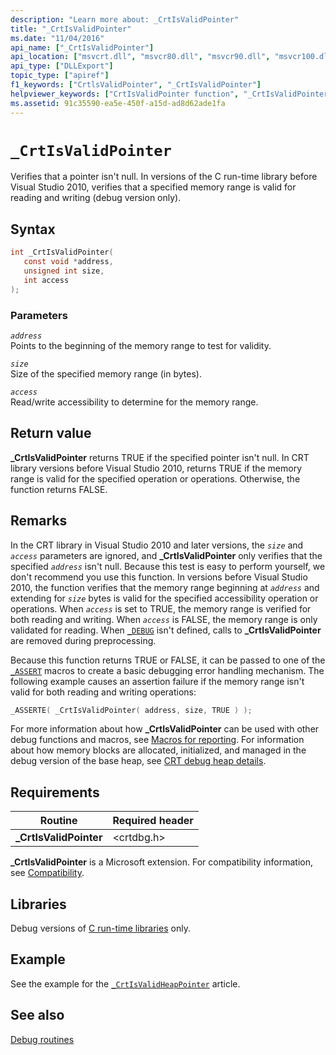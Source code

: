 ```yaml
---
description: "Learn more about: _CrtIsValidPointer"
title: "_CrtIsValidPointer"
ms.date: "11/04/2016"
api_name: ["_CrtIsValidPointer"]
api_location: ["msvcrt.dll", "msvcr80.dll", "msvcr90.dll", "msvcr100.dll", "msvcr100_clr0400.dll", "msvcr110.dll", "msvcr110_clr0400.dll", "msvcr120.dll", "msvcr120_clr0400.dll", "ucrtbase.dll"]
api_type: ["DLLExport"]
topic_type: ["apiref"]
f1_keywords: ["CrtlsValidPointer", "_CrtIsValidPointer"]
helpviewer_keywords: ["CrtIsValidPointer function", "_CrtIsValidPointer function"]
ms.assetid: 91c35590-ea5e-450f-a15d-ad8d62ade1fa
---
```

# `_CrtIsValidPointer`

Verifies that a pointer isn't null. In versions of the C run-time library before Visual Studio 2010, verifies that a specified memory range is valid for reading and writing (debug version only).

## Syntax

```C
int _CrtIsValidPointer(
   const void *address,
   unsigned int size,
   int access
);
```

### Parameters

*`address`*\
Points to the beginning of the memory range to test for validity.

*`size`*\
Size of the specified memory range (in bytes).

*`access`*\
Read/write accessibility to determine for the memory range.

## Return value

**_CrtIsValidPointer** returns TRUE if the specified pointer isn't null. In CRT library versions before Visual Studio 2010, returns TRUE if the memory range is valid for the specified operation or operations. Otherwise, the function returns FALSE.

## Remarks

In the CRT library in Visual Studio 2010 and later versions, the *`size`* and *`access`* parameters are ignored, and **_CrtIsValidPointer** only verifies that the specified *`address`* isn't null. Because this test is easy to perform yourself, we don't recommend you use this function. In versions before Visual Studio 2010, the function verifies that the memory range beginning at *`address`* and extending for *`size`* bytes is valid for the specified accessibility operation or operations. When *`access`* is set to TRUE, the memory range is verified for both reading and writing. When *`access`* is FALSE, the memory range is only validated for reading. When [`_DEBUG`](../debug.md) isn't defined, calls to **_CrtIsValidPointer** are removed during preprocessing.

Because this function returns TRUE or FALSE, it can be passed to one of the [`_ASSERT`](assert-asserte-assert-expr-macros.md) macros to create a basic debugging error handling mechanism. The following example causes an assertion failure if the memory range isn't valid for both reading and writing operations:

```C
_ASSERTE( _CrtIsValidPointer( address, size, TRUE ) );
```

For more information about how **_CrtIsValidPointer** can be used with other debug functions and macros, see [Macros for reporting](/visualstudio/debugger/macros-for-reporting). For information about how memory blocks are allocated, initialized, and managed in the debug version of the base heap, see [CRT debug heap details](/visualstudio/debugger/crt-debug-heap-details).

## Requirements

|Routine|Required header|
|-------------|---------------------|
|**_CrtIsValidPointer**|\<crtdbg.h>|

**_CrtIsValidPointer** is a Microsoft extension. For compatibility information, see [Compatibility](../compatibility.md).

## Libraries

Debug versions of [C run-time libraries](../crt-library-features.md) only.

## Example

See the example for the [`_CrtIsValidHeapPointer`](crtisvalidheappointer.md) article.

## See also

[Debug routines](../debug-routines.md)
